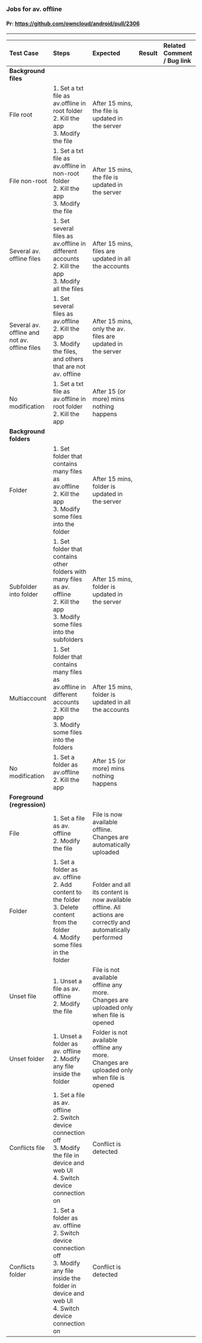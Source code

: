 ###  Jobs for av. offline

#### Pr: https://github.com/owncloud/android/pull/2306

---
 
| Test Case | Steps | Expected | Result | Related Comment / Bug link |
| :-------- | :---- | :------- | :----: | :------------------------- |
|**Background files**||||||
| File root | 1. Set a txt file as av.offline in root folder<br>2. Kill the app<br>3. Modify the file | After 15 mins, the file is updated in the server|  |  |  |
| File non-root | 1. Set a txt file as av.offline in non-root folder<br>2. Kill the app<br>3. Modify the file | After 15 mins, the file is updated in the server|  |  |  |
| Several av. offline files | 1. Set several files as av.offline in different accounts<br>2. Kill the app<br>3. Modify all the files | After 15 mins, files are updated in all the accounts|  |  |  |
| Several av. offline and not av. offline files | 1. Set several files as av.offline<br>2. Kill the app<br>3. Modify the files, and others that are not av. offline | After 15 mins, only the av. files are updated in the server|  |  |  |
| No modification | 1. Set a txt file as av.offline in root folder<br>2. Kill the app| After 15 (or more) mins nothing happens|  |  |  |
|**Background folders**||||||
| Folder | 1. Set folder that contains many files as av.offline<br>2. Kill the app<br>3. Modify some files into the folder | After 15 mins, folder is updated in the server|  |  |  |
| Subfolder into folder | 1. Set folder that contains other folders with many files as av. offline<br>2. Kill the app<br>3. Modify some files into the subfolders | After 15 mins, folder is updated in the server |  |  |  |
| Multiaccount | 1. Set folder that contains many files as av.offline in different accounts<br>2. Kill the app<br>3. Modify some files into the folders | After 15 mins, folder is updated in  all the accounts|  |  |  |
| No modification | 1. Set a folder as av.offline<br>2. Kill the app| After 15 (or more) mins nothing happens |  |  |  |
|**Foreground (regression)**||||||
| File | 1. Set a file as av. offline<br>2. Modify the file | File is now available offline. Changes are automatically uploaded |  |  |  |
| Folder | 1. Set a folder as av. offline<br>2. Add content to the folder<br>3. Delete content from the folder<br>4. Modify some files in the folder | Folder and all its content is now available offline. All actions are correctly and automatically performed |  |  |  |
| Unset file  | 1. Unset a file as av. offline<br>2. Modify the file | File is not available offline any more. Changes are uploaded only when file is opened |  |  |  |
| Unset folder  | 1. Unset a folder as av. offline<br>2. Modify any file inside the folder | Folder is not available offline any more. Changes are uploaded only when file is opened |  |  |  |
| Conflicts file| 1. Set a file as av. offline<br>2. Switch device connection off<br>3. Modify the file in device and web UI<br>4. Switch device connection on| Conflict is detected |  |  |  |
| Conflicts folder| 1. Set a folder as av. offline<br>2. Switch device connection off<br>3. Modify any file inside the folder in device and web UI<br>4. Switch device connection on| Conflict is detected |  |  |  |